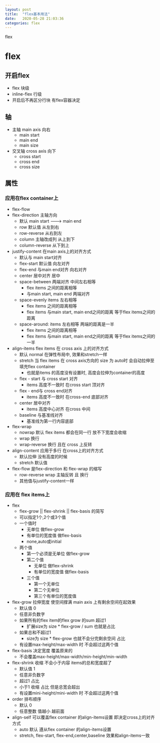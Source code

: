 ```yaml
---
layout: post
title:  "flex基本用法"
date:   2020-05-28 21:03:36
categories: flex
---
```


flex

# flex

## 开启flex

* flex   块级
* inline-flex   行级
* 开启后不再区分行块 有flex容器决定

## 轴

* 主轴 main axis     向右
  * main start
  * main end
  * main size
* 交叉轴 cross axis  向下
  * cross start
  * cross end
  * cross size

## 属性

### 应用在flex container上

* flex-flow
* flex-direction     主轴方向
  * 默认  main start ---> main end
  * row  默认值    从左到右
  * row-reverse   从右到左
  * column          主轴改成列    从上到下
  * column-reverse   从下到上
* justify-content   在main axis上的对齐方式
  * 默认与 main start对齐
  * flex-start 默认值         向左对齐  
  * flex-end   与main end对齐    向右对齐  
  * center  居中对齐        居中
  * space-between          两端对齐    中间左右相等
    * flex items 之间的距离相等
    * 与main start, main end 两端对齐
  * space-evenly       items 左右相等
    * flex items 之间的距离相等
    * flex items 与main start, main end之间的距离 等于flex items之间的距离
  * space-around:     items 左右相等   两端的距离是一半
    * flex items 之间的距离相等
    * flex items 与main start, main end之间的距离 等于flex items之间的一半
* align-items    flex items 在 cross axis 上的对齐方式
  * 默认   normal  在弹性布局中, 效果和stretch一样
  * stretch  当 flex items 在 cross axis方向的 size 为 auto时 会自动拉伸至填充flex container
    * 也就是items 的高度没有设置时, 高度会拉伸为container的高度
  * flex - start 与 cross start 对齐
    * items 高度不一致时   在cross start 顶对齐
  * flex - end与 cross end对齐
    * items 高度不一致时   在cross-end 底部对齐   
  * center 居中对齐
    * items 高度中心对齐   在cross 中间
  * baseline  与基准线对齐
    * 基准线为第一行内容底部
* flex-wrap
  * nowrap 默认  flex items 都会在同一行  放不下宽度会收缩
  * wrap  换行
  * wrap-reverse  换行  且在 cross 上反转  
* align-content   应用于多行   在cross上的对齐方式
  * 默认拉伸   没有高度的时候
  * stretch 默认值   
* flex-flow  是flex-direction 和 flex-wrap 的缩写
  * row-reverse wrap   主轴反转 且 换行
  * 其他值与justify-content一样

### 应用在 flex items上

* flex    
  * flex-grow || flex-shrink || flex-basis 的简写
  * 可以指定1个,2个或3个值
  * 一个值时
    * 无单位   做flex-grow
    * 有单位的宽度值   做flex-basis
    * none,auto或initial
  * 两个值
    * 第一个必须是无单位 做flex-grow
    * 第二个值
      * 无单位  做flex-shrink
      * 有单位的宽度值  做flex-basis
    * 三个值
      * 第一个无单位
      * 第二个无单位
      * 第三个有单位的宽度值
* flex-grow  拉伸宽度  使空间撑满   main axis 上有剩余空间在起效果
  * 默认值 0
  * 任意非负数字
  * 如果所有的flex item的flex grow 的sum 超过1
    * 扩展size为   size * flex-grow / sum       也就是占比
  * 如果总和不超过1
    * size为 size * flex-grow    也就不会分完剩余空间   占比
  * 有设置max-height/max-width  时   不会超过这两个值
* flex-basis    决定宽度  覆盖原来的
  * 不会覆盖max-height/max-width/min-height/min-width
* flex-shrink    收缩   不会小于内容    items的总和宽度超了
  * 默认值 1 
  * 任意非负数字
  * 超过1 占比
  * 小于1  收缩  占比  但是总宽会超出
  * 有设置mini-height/mini-width  时   不会超过这两个值
* order    排布顺序
  * 默认 0
  * 任意整数   值越小 越前面
* align-self   可以覆盖flex container 的align-items设置   即决定cross上的对齐方式
  * auto 默认 遵从flex container 的align-items设置
  * stretch, flex-start, flex-end,center,baseline 效果和align-items一致